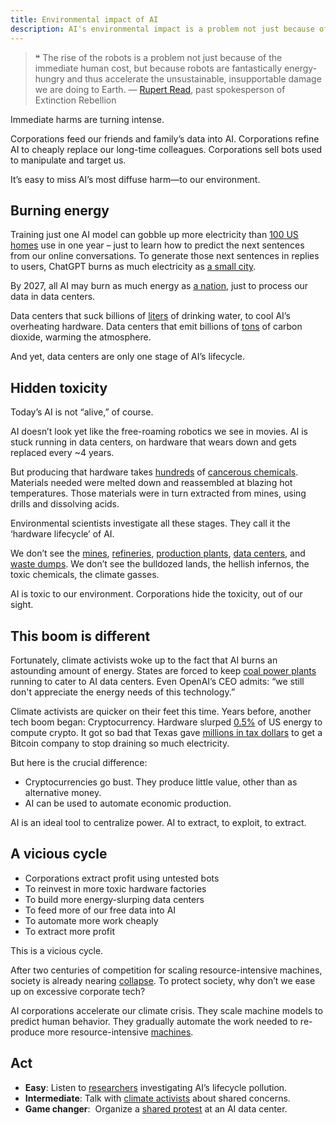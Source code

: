 ```yaml
---
title: Environmental impact of AI
description: AI's environmental impact is a problem not just because of the immediate human cost, but because robots are fantastically energy-hungry and thus accelerate the unsustainable, insupportable damage we are doing to Earth.
---
```


> ❝ The rise of the robots is a problem not just because of the immediate human cost, but
> because robots are fantastically energy-hungry and thus accelerate the unsustainable,
> insupportable damage we are doing to Earth.
> — [Rupert Read](https://www.theguardian.com/theobserver/2016/mar/27/leters-robots-energy-consuming), past spokesperson of Extinction Rebellion

Immediate harms are turning intense.

Corporations feed our friends and family’s data into AI. Corporations refine AI to cheaply replace our long-time colleagues. Corporations sell bots used to manipulate and target us.

It’s easy to miss AI’s most diffuse harm—to our environment.

## Burning energy

Training just one AI model can gobble up more electricity than [100 US homes](https://www.bloomberg.com/news/articles/2023-03-09/how-much-energy-do-ai-and-chatgpt-use-no-one-knows-for-sure?sref=ixwpc5OO#xj4y7vzkg) use in one year – just to learn how to predict the next sentences from our online conversations.
To generate those next sentences in replies to users, ChatGPT burns as much electricity as [a small city](https://archive.ph/20230917070741/https://kaspergroesludvigsen.medium.com/chatgpts-electricity-consumption-pt-ii-225e7e43f22b).

By 2027, all AI may burn as much energy as [a nation](https://www.nytimes.com/2023/10/10/climate/ai-could-soon-need-as-much-electricity-as-an-entire-country.html), just to process our data in data centers.

Data centers that suck billions of [liters](https://www.theguardian.com/world/2023/jul/11/uruguay-drought-water-google-data-center) of drinking water, to cool AI’s overheating hardware.
Data centers that emit billions of [tons](https://ainowinstitute.org/spotlight/climate) of carbon dioxide, warming the atmosphere.

And yet, data centers are only one stage of AI’s lifecycle.

## Hidden toxicity

Today’s AI is not “alive,” of course.

AI doesn’t look yet like the free-roaming robotics we see in movies. AI is stuck running in data centers, on hardware that wears down and gets replaced every ~4 years.

But producing that hardware takes [hundreds](https://www.ncbi.nlm.nih.gov/pmc/articles/PMC6237170/#!po=17.9245) of [cancerous chemicals](https://www.bloomberg.com/news/features/2017-06-15/american-chipmakers-had-a-toxic-problem-so-they-outsourced-it).
Materials needed were melted down and reassembled at blazing hot temperatures.
Those materials were in turn extracted from mines, using drills and dissolving acids.

Environmental scientists investigate all these stages. They call it the ‘hardware lifecycle’ of AI.

We don’t see the [mines](https://e360.yale.edu/features/china-wrestles-with-the-toxic-aftermath-of-rare-earth-mining), [refineries](https://www.youtube.com/watch?v=5eVsQSn_EWc), [production plants](https://sci-hub.wf/10.1080/10455752.2010.546647), [data centers](https://thereader.mitpress.mit.edu/the-staggering-ecological-impacts-of-computation-and-the-cloud/), and [waste dumps](https://www.sciencedirect.com/science/article/pii/S2352186421006970#d1e1833).
We don’t see the bulldozed lands, the hellish infernos, the toxic chemicals, the climate gasses.

AI is toxic to our environment. Corporations hide the toxicity, out of our sight.

## This boom is different

Fortunately, climate activists woke up to the fact that AI burns an astounding amount of energy. States are forced to keep [coal power plants](https://futurism.com/the-byte/coal-plants-ai) running to cater to AI data centers.
Even OpenAI’s CEO admits: “we still don't appreciate the energy needs of this technology.”

Climate activists are quicker on their feet this time.
Years before, another tech boom began: Cryptocurrency.
Hardware slurped [0.5%](https://www.whitehouse.gov/ostp/news-updates/2022/09/08/fact-sheet-climate-and-energy-implications-of-crypto-assets-in-the-united-states/#:~:text=Crypto%2Dasset%20activity%20in%20the,railroads%20in%20the%20United%20States.) of US energy to compute crypto.
It got so bad that Texas gave [millions in tax dollars](https://www.cbsnews.com/news/bitcoin-mining-cryptocurrency-riot-texas-power-grid/) to get a Bitcoin company to stop draining so much electricity.

But here is the crucial difference:

- Cryptocurrencies go bust. They produce little value, other than as alternative money.
- AI can be used to automate economic production.

AI is an ideal tool to centralize power.
AI to extract, to exploit, to extract.

## A vicious cycle

- Corporations extract profit using untested bots
- To reinvest in more toxic hardware factories
- To build more energy-slurping data centers
- To feed more of our free data into AI
- To automate more work cheaply
- To extract more profit

This is a vicious cycle.

After two centuries of competition for scaling resource-intensive machines, society is already nearing [collapse](https://youtu.be/vi166hJv6Qk).
To protect society, why don’t we ease up on excessive corporate tech?

AI corporations accelerate our climate crisis. They scale machine models to predict human behavior. They gradually automate the work needed to re-produce more resource-intensive [machines](https://www.euronews.com/green/2020/05/06/a-robot-takeover-is-possible-so-what-about-the-planet).

## Act

- **Easy**: Listen to [researchers](https://shows.acast.com/the-data-fix/episodes/empathy-with-steven-gonzalez-monserrate) investigating AI’s lifecycle pollution.
- **Intermediate**: Talk with [climate activists](https://rebellion.global/) about shared concerns.
- **Game changer**:  Organize a [shared protest](https://blogs.lse.ac.uk/medialse/2022/11/02/big-techs-new-headache-data-centre-activism-flourishes-across-the-world/) at an AI data center.
